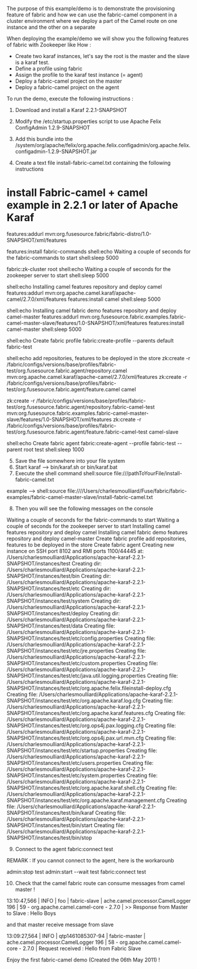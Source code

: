 The purpose of this example/demo is to demonstrate the provisioning feature of fabric
and how we can use the fabric-camel component in a cluster environment where we deploy a part of
the Camel route on one instance and the other on a separate

When deploying the example/demo we will show you the following features of fabric with
 Zookeeper like How :
- Create two karaf instances, let's say the root is the master and the slave is a karaf test.
- Define a profile using fabric
- Assign the profile to the karaf test instance (= agent)
- Deploy a fabric-camel project on the master
- Deploy a fabric-camel project on the agent

To run the demo, execute the following instructions :

1) Download and install a Karaf 2.2.1-SNAPSHOT
2) Modify the /etc/startup.properties script to use Apache Felix ConfigAdmin 1.2.9-SNAPSHOT
3) Add this bundle into the /system/org/apache/felix/org.apache.felix.configadmin/org.apache.felix.configadmin-1.2.9-SNAPSHOT.jar

4) Create a text file install-fabric-camel.txt containing the following instructions

# install Fabric-camel + camel example in 2.2.1 or later of Apache Karaf

features:addurl mvn:org.fusesource.fabric/fabric-distro/1.0-SNAPSHOT/xml/features

features:install fabric-commands
shell:echo Waiting a couple of seconds for the fabric-commands to start
shell:sleep 5000

fabric:zk-cluster root
shell:echo Waiting a couple of seconds for the zookeeper server to start
shell:sleep 5000

shell:echo Installing camel features repository and deploy camel
features:addurl mvn:org.apache.camel.karaf/apache-camel/2.7.0/xml/features
features:install camel
shell:sleep 5000

shell:echo Installing camel fabric demo features repository and deploy camel-master
features:addurl mvn:org.fusesource.fabric.examples.fabric-camel-master-slave/features/1.0-SNAPSHOT/xml/features
features:install camel-master
shell:sleep 5000

shell:echo Create fabric profile
fabric:create-profile --parents default fabric-test

shell:echo add repositories, features to be deployed in the store
zk:create -r /fabric/configs/versions/base/profiles/fabric-test/org.fusesource.fabric.agent/repository.camel mvn:org.apache.camel.karaf/apache-camel/2.7.0/xml/features
zk:create -r /fabric/configs/versions/base/profiles/fabric-test/org.fusesource.fabric.agent/feature.camel camel

zk:create -r /fabric/configs/versions/base/profiles/fabric-test/org.fusesource.fabric.agent/repository.fabric-camel-test mvn:org.fusesource.fabric.examples.fabric-camel-master-slave/features/1.0-SNAPSHOT/xml/features
zk:create -r /fabric/configs/versions/base/profiles/fabric-test/org.fusesource.fabric.agent/feature.fabric-camel-test camel-slave

shell:echo Create fabric agent
fabric:create-agent --profile fabric-test --parent root test
shell:sleep 1000

5) Save the file somewhere into your file system
6) Start karaf --> bin/karaf.sh or bin/karaf.bat
7) Execute the shell command
shell:source file:///pathToYourFile/install-fabric-camel.txt

example --> shell:source file:////Users/charlesmoulliard/Fuse/fabric/fabric-examples/fabric-camel-master-slave/install-fabric-camel.txt

8) Then you will see the following messages on the console

Waiting a couple of seconds for the fabric-commands to start
Waiting a couple of seconds for the zookeeper server to start
Installing camel features repository and deploy camel
Installing camel fabric demo features repository and deploy camel-master
Create fabric profile
add repositories, features to be deployed in the store
Create fabric agent
Creating new instance on SSH port 8102 and RMI ports 1100/44445 at: /Users/charlesmoulliard/Applications/apache-karaf-2.2.1-SNAPSHOT/instances/test
Creating dir:  /Users/charlesmoulliard/Applications/apache-karaf-2.2.1-SNAPSHOT/instances/test/bin
Creating dir:  /Users/charlesmoulliard/Applications/apache-karaf-2.2.1-SNAPSHOT/instances/test/etc
Creating dir:  /Users/charlesmoulliard/Applications/apache-karaf-2.2.1-SNAPSHOT/instances/test/system
Creating dir:  /Users/charlesmoulliard/Applications/apache-karaf-2.2.1-SNAPSHOT/instances/test/deploy
Creating dir:  /Users/charlesmoulliard/Applications/apache-karaf-2.2.1-SNAPSHOT/instances/test/data
Creating file: /Users/charlesmoulliard/Applications/apache-karaf-2.2.1-SNAPSHOT/instances/test/etc/config.properties
Creating file: /Users/charlesmoulliard/Applications/apache-karaf-2.2.1-SNAPSHOT/instances/test/etc/jre.properties
Creating file: /Users/charlesmoulliard/Applications/apache-karaf-2.2.1-SNAPSHOT/instances/test/etc/custom.properties
Creating file: /Users/charlesmoulliard/Applications/apache-karaf-2.2.1-SNAPSHOT/instances/test/etc/java.util.logging.properties
Creating file: /Users/charlesmoulliard/Applications/apache-karaf-2.2.1-SNAPSHOT/instances/test/etc/org.apache.felix.fileinstall-deploy.cfg
Creating file: /Users/charlesmoulliard/Applications/apache-karaf-2.2.1-SNAPSHOT/instances/test/etc/org.apache.karaf.log.cfg
Creating file: /Users/charlesmoulliard/Applications/apache-karaf-2.2.1-SNAPSHOT/instances/test/etc/org.apache.karaf.features.cfg
Creating file: /Users/charlesmoulliard/Applications/apache-karaf-2.2.1-SNAPSHOT/instances/test/etc/org.ops4j.pax.logging.cfg
Creating file: /Users/charlesmoulliard/Applications/apache-karaf-2.2.1-SNAPSHOT/instances/test/etc/org.ops4j.pax.url.mvn.cfg
Creating file: /Users/charlesmoulliard/Applications/apache-karaf-2.2.1-SNAPSHOT/instances/test/etc/startup.properties
Creating file: /Users/charlesmoulliard/Applications/apache-karaf-2.2.1-SNAPSHOT/instances/test/etc/users.properties
Creating file: /Users/charlesmoulliard/Applications/apache-karaf-2.2.1-SNAPSHOT/instances/test/etc/system.properties
Creating file: /Users/charlesmoulliard/Applications/apache-karaf-2.2.1-SNAPSHOT/instances/test/etc/org.apache.karaf.shell.cfg
Creating file: /Users/charlesmoulliard/Applications/apache-karaf-2.2.1-SNAPSHOT/instances/test/etc/org.apache.karaf.management.cfg
Creating file: /Users/charlesmoulliard/Applications/apache-karaf-2.2.1-SNAPSHOT/instances/test/bin/karaf
Creating file: /Users/charlesmoulliard/Applications/apache-karaf-2.2.1-SNAPSHOT/instances/test/bin/start
Creating file: /Users/charlesmoulliard/Applications/apache-karaf-2.2.1-SNAPSHOT/instances/test/bin/stop


9) Connect to the agent
fabric:connect test

REMARK : If you cannot connect to the agent, here is the workarounb

admin:stop test
admin:start --wait test
fabric:connect test

10) Check that the camel fabric route can consume messages from camel master !

13:10:47,566 | INFO  | foo              | fabric-slave                     | ache.camel.processor.CamelLogger  196 | 59 - org.apache.camel.camel-core - 2.7.0 | >> Response from Master to Slave : Hello Boys

and that master receive message from slave

13:09:27,564 | INFO  | qtp1461085307-94 | fabric-master                    | ache.camel.processor.CamelLogger  196 | 58 - org.apache.camel.camel-core - 2.7.0 | Request received : Hello from Fabric Slave

Enjoy the first fabric-camel demo (Created the 06th May 2011) !
